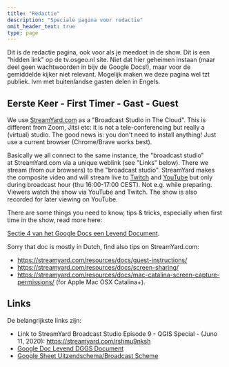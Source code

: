 ```yaml
---
title: "Redactie"
description: "Speciale pagina voor redactie"
omit_header_text: true
type: page
---
```


Dit is de redactie pagina, ook voor als je meedoet in de show.
Dit is een "hidden link" op de tv.osgeo.nl site.
Niet dat hier geheimen instaan (maar deel geen wachtwoorden in bijv de Google Docs!), maar
voor de gemiddelde kijker niet relevant. Mogelijk maken we deze pagina wel tzt publiek.
Ivm met buitenlandse gasten delen in Engels.

## Eerste Keer - First Timer - Gast - Guest
We use [StreamYard.com](https://streamyard.com) as a "Broadcast Studio in The Cloud". 
This is different from Zoom, Jitsi etc: it is not a tele-conferencing but really a (virtual) studio.
The good news is: you don't need to install anything! Just use a current browser (Chrome/Brave works best).

Basically we all connect to the same instance, the "broadcast studio"  
at StreamYard.com via a unique weblink (see "Links" below). There we stream (from our browsers) 
to the "broadcast studio". StreamYard makes the composite video and will stream
live to [Twitch](https://twitch.tv/osgeonl) and [YouTube](https://www.youtube.com/channel/UCvSAN6ur4RoGUqxtvmgsb8g) but
only during broadcast hour (thu 16:00-17:00 CEST). Not e.g. while preparing. 
Viewers watch the show via YouTube and Twitch. The show is also recorded for later viewing on YouTube.

There are some things you need to know, tips & tricks, especially when first 
time in the show, read more here:
 
[Sectie 4 van het Google Docs een Levend Document](https://docs.google.com/document/d/1V_hUjofjRu3TPpmnAtJGaHID3qO9keof4al5y3nIgVs#heading=h.6a3gipd4qkda).

Sorry that doc is mostly in Dutch, find also tips on StreamYard.com:

* https://streamyard.com/resources/docs/guest-instructions/
* https://streamyard.com/resources/docs/screen-sharing/ 
* https://streamyard.com/resources/docs/mac-catalina-screen-capture-permissions/  (for Apple Mac OSX Catalina+).

## Links

De belangrijkste links zijn:

* Link to StreamYard Broadcast Studio Episode 9 - QGIS Special - (Juno 11, 2020): https://streamyard.com/rshmu9nksh
* [Google Doc Levend DGGS Document](https://docs.google.com/document/d/1V_hUjofjRu3TPpmnAtJGaHID3qO9keof4al5y3nIgVs)
* [Google Sheet Uitzendschema/Broadcast Scheme](https://docs.google.com/spreadsheets/d/15GsvJvJ5gTuaAK5son-kyPZnClOc7T3Qa6-LhFFppGk)
